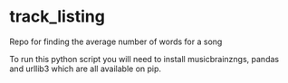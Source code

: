 # track_listing
Repo for finding the average number of words for a song

To run this python script you will need to install musicbrainzngs, pandas and urllib3 which are all available on pip.
